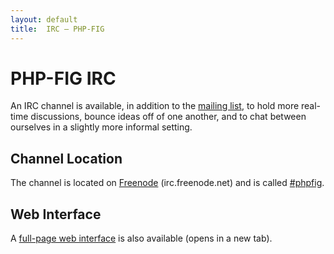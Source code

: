 ```yaml
---
layout: default
title:  IRC — PHP-FIG
---
```

# PHP-FIG IRC

An IRC channel is available, in addition to the [mailing list][mailing], to
hold more real-time discussions, bounce ideas off of one another, and to chat
between ourselves in a slightly more informal setting.

## Channel Location

The channel is located on [Freenode][freenode] (irc.freenode.net)
and is called [#phpfig][irc-channel].

## Web Interface

A <a href="/irc/fullscreen/" target="_blank">full-page web interface</a> is also available (opens in a new tab).

  [mailing]: http://groups.google.com/group/php-fig/
  [freenode]: http://www.freenode.net
  [irc-channel]: irc://freenode.net/phpfig

